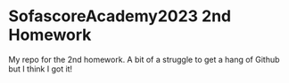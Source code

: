 # SofascoreAcademy2023 2nd Homework
My repo for the 2nd homework. 
A bit of a struggle to get a hang of Github but I think I got it!
